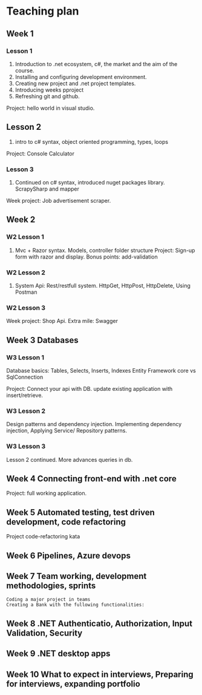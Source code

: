 
# Teaching plan

## Week 1

### Lesson 1
1. Introduction to .net ecosystem, c#, the market and the aim of the course.
2. Installing and configuring development environment.
3. Creating new project and .net project templates.
4. Introducing weeks pproject
5. Refreshing git and github.

Project: hello world in visual studio.

## Lesson 2

1. intro to c# syntax, object oriented programming, types, loops

Project: Console Calculator

### Lesson 3

1. Continued on c# syntax, introduced nuget packages library.
ScrapySharp and mapper

Week project: Job advertisement scraper.

## Week 2

### W2 Lesson 1

1. Mvc + Razor syntax. Models, controller folder structure
Project: Sign-up form with razor and display.
Bonus points: add-validation

### W2 Lesson 2

1. System Api: Rest/restfull system.
HttpGet, HttpPost, HttpDelete, Using Postman

### W2 Lesson 3

Week project:
Shop Api.
Extra mile: Swagger

## Week 3 Databases

### W3 Lesson 1

Database basics: Tables, Selects, Inserts, Indexes
Entity Framework core vs SqlConnection

Project: Connect your api with DB. update existing application with insert/retrieve.

### W3 Lesson 2

Design patterns and dependency injection.
Implementing dependency injection, Applying Service/ Repository patterns.

### W3 Lesson 3
Lesson 2 continued.
More advances queries in db.

## Week 4 Connecting front-end with .net core

Project: full working application.

## Week 5 Automated testing, test driven development, code refactoring

Project code-refactoring kata

## Week 6 Pipelines, Azure devops

## Week 7 Team working, development methodologies, sprints

    Coding a major project in teams
    Creating a Bank with the fullowing functionalities:

## Week 8 .NET Authenticatio, Authorization, Input Validation, Security

## Week 9 .NET desktop apps

## Week 10 What to expect in interviews, Preparing for interviews, expanding portfolio